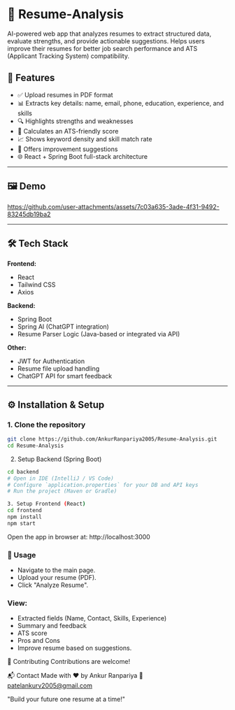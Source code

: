 # 📄 Resume‑Analysis

AI-powered web app that analyzes resumes to extract structured data, evaluate strengths, and provide actionable suggestions. Helps users improve their resumes for better job search performance and ATS (Applicant Tracking System) compatibility.

## 🚀 Features

- ✅ Upload resumes in PDF format
- 📊 Extracts key details: name, email, phone, education, experience, and skills
- 🔍 Highlights strengths and weaknesses
- 🧠 Calculates an ATS-friendly score
- 📈 Shows keyword density and skill match rate
- 💬 Offers improvement suggestions
- 🌐 React + Spring Boot full-stack architecture

---

## 🖼️ Demo
https://github.com/user-attachments/assets/7c03a635-3ade-4f31-9492-83245db19ba2

---

## 🛠 Tech Stack

**Frontend:**
- React
- Tailwind CSS
- Axios

**Backend:**
- Spring Boot
- Spring AI (ChatGPT integration)
- Resume Parser Logic (Java-based or integrated via API)

**Other:**
- JWT for Authentication
- Resume file upload handling
- ChatGPT API for smart feedback

---

## ⚙️ Installation & Setup

### 1. Clone the repository

```bash
git clone https://github.com/AnkurRanpariya2005/Resume-Analysis.git
cd Resume-Analysis
```
2. Setup Backend (Spring Boot)
```bash
cd backend
# Open in IDE (IntelliJ / VS Code)
# Configure `application.properties` for your DB and API keys
# Run the project (Maven or Gradle)
```
```bash
3. Setup Frontend (React)
cd frontend
npm install
npm start
```
Open the app in browser at:
http://localhost:3000

### 🧪 Usage
- Navigate to the main page.
- Upload your resume (PDF).
- Click "Analyze Resume".
  
### View:
 - Extracted fields (Name, Contact, Skills, Experience)
 - Summary and feedback
 - ATS score
 - Pros and Cons
 - Improve resume based on suggestions.


🤝 Contributing
Contributions are welcome!

📬 Contact
Made with ❤️ by Ankur Ranpariya
📧 patelankurv2005@gmail.com

"Build your future one resume at a time!"
